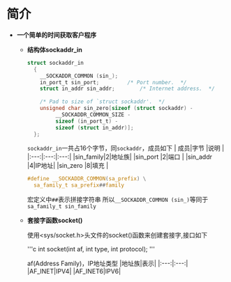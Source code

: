 # 简介

- **一个简单的时间获取客户程序**

    - **结构体sockaddr_in**

        ```c
        struct sockaddr_in
          {
            __SOCKADDR_COMMON (sin_);
            in_port_t sin_port;			/* Port number.  */
            struct in_addr sin_addr;		/* Internet address.  */
            
            /* Pad to size of `struct sockaddr'.  */
            unsigned char sin_zero[sizeof (struct sockaddr) -
                 __SOCKADDR_COMMON_SIZE -
                 sizeof (in_port_t) -
                 sizeof (struct in_addr)];
          };
        ```
        `sockaddr_in`一共占16个字节，同`sockaddr`，成员如下
        | 成员|字节 |说明 |
        |:---:|:---:|:---:|
        |sin_family|2|地址族|
        |sin_port  |2|端口  |
        |sin_addr  |4|IP地址|
        |sin_zero  |8|填充  |

        ```c
        #define	__SOCKADDR_COMMON(sa_prefix) \
          sa_family_t sa_prefix##family
        ```
        宏定义中`##`表示拼接字符串
        所以`__SOCKADDR_COMMON (sin_)`等同于`sa_family_t sin_family`

    - **套接字函数socket()**
        
        使用<sys/socket.h>头文件的socket()函数来创建套接字,接口如下
    
        '''c
        int socket(int af, int type, int protocol);
        '''

        af(Address Family)，IP地址类型
            |地址族|表示|
            |:---:|:---:|
            |AF_INET|IPV4|
            |AF_INET6|IPV6|





